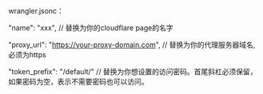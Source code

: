 wrangler.jsonc：
 
 "name": "xxx", // 替换为你的cloudflare page的名字

 "proxy_url": "https://your-proxy-domain.com", // 替换为你的代理服务器域名, 必须为https
 
 "token_prefix": "/default/" // 替换为你想设置的访问密码。首尾斜杠必须保留，如果密码为空，表示不需要密码也可以访问。
